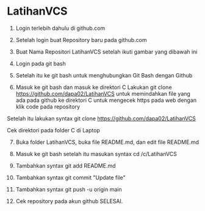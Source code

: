 # LatihanVCS
1. Login terlebih dahulu di github.com

2. Setelah login buat Repository baru pada github.com

3. Buat Nama Repositori LatihanVCS setelah ikuti gambar yang dibawah ini

4. Login pada git bash

5. Setelah itu ke git bash untuk menghubungkan Git Bash dengan Github

6. Masuk ke git bash dan masuk ke direktori C
Lakukan git clone https://github.com/dapa02/LatihanVCS untuk memindahkan file yang ada pada github ke direktori C untuk mengecek https pada web dengan klik code pada repository


Setelah itu lakukan syntax git clone https://github.com/dapa02/LatihanVCS


Cek direktori pada folder C di Laptop

7. Buka folder LatihanVCS, buka file README.md, dan edit file README.md

8. Masuk ke git bash setelah itu masukan syntax cd /c/LatihanVCS

9. Tambahkan syntax git add README.md
10. Tambahkan syntax git commit "Update file"
11. Tambahkan syntax git push -u origin main
12. Cek repository pada akun github
SELESAI.
